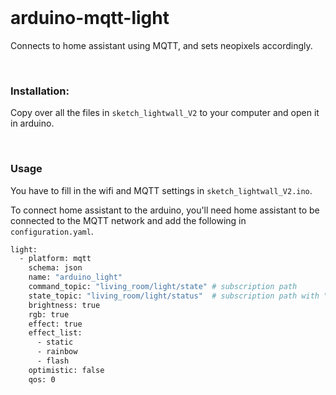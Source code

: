 <br/>

# arduino-mqtt-light

Connects to home assistant using MQTT, and sets neopixels accordingly.

<br/>

### Installation:

Copy over all the files in `sketch_lightwall_V2` to your computer
and open it in arduino.

<br/>

### Usage

You have to fill in the wifi and MQTT settings in `sketch_lightwall_V2.ino`.

To connect home assistant to the arduino, you'll need home assistant to be connected to the MQTT network
and add the following in `configuration.yaml`.

```bash
light:
  - platform: mqtt
    schema: json
    name: "arduino_light"
    command_topic: "living_room/light/state" # subscription path
    state_topic: "living_room/light/status"  # subscription path with "/status" instead of "/state" at the end
    brightness: true
    rgb: true
    effect: true
    effect_list: 
      - static
      - rainbow 
      - flash
    optimistic: false
    qos: 0
```

<br/>
